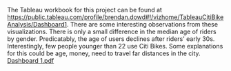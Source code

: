 The Tableau workbook for this project can be found at https://public.tableau.com/profile/brendan.dowd#!/vizhome/TableauCitiBikeAnalysis/Dashboard1.
There are some interesting observations from these visualizations. There is only a small difference in the median age of riders by gender. Predicatably, the age of users declines after riders' early 30s. Interestingly, few people younger than 22 use Citi Bikes. Some explanations for this could be age, money, need to travel far distances in the city.  
 [Dashboard 1.pdf](https://github.com/bdowd91/Citi-Bike-Analytics-Tableau/files/6395138/Dashboard.1.pdf)
